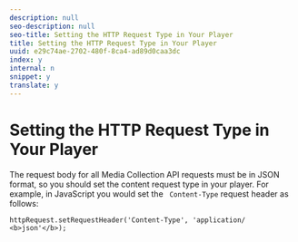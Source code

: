 ```yaml
---
description: null
seo-description: null
seo-title: Setting the HTTP Request Type in Your Player
title: Setting the HTTP Request Type in Your Player
uuid: e29c74ae-2702-480f-8ca4-ad89d0caa3dc
index: y
internal: n
snippet: y
translate: y
---
```


# Setting the HTTP Request Type in Your Player


<a id="section_dnm_5by_lcb"></a>

The request body for all Media Collection API requests must be in JSON format, so you should set the content request type in your player. For example, in JavaScript you would set the ` Content-Type` request header as follows: 
```
httpRequest.setRequestHeader('Content-Type', 'application/ 
<b>json'</b>); 

```
